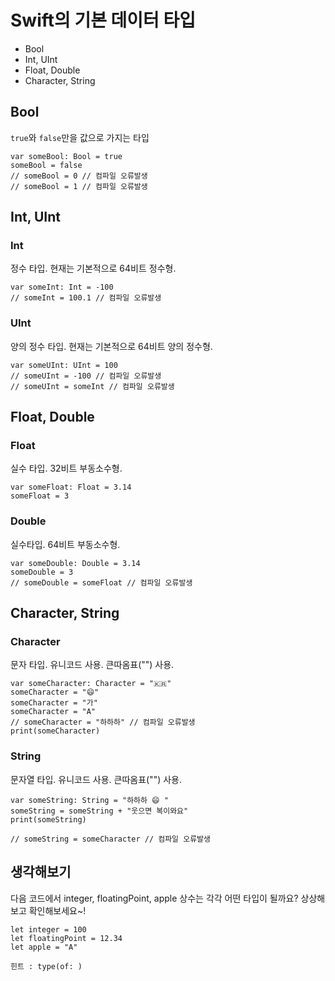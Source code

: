 # Swift의 기본 데이터 타입

* Bool
* Int, UInt
* Float, Double
* Character, String

## Bool
`true`와 `false`만을 값으로 가지는 타입

```
var someBool: Bool = true
someBool = false
// someBool = 0 // 컴파일 오류발생
// someBool = 1 // 컴파일 오류발생
```

## Int, UInt

### Int
정수 타입. 현재는 기본적으로 64비트 정수형.

```
var someInt: Int = -100
// someInt = 100.1 // 컴파일 오류발생
```

### UInt
양의 정수 타입. 현재는 기본적으로 64비트 양의 정수형.

```
var someUInt: UInt = 100
// someUInt = -100 // 컴파일 오류발생
// someUInt = someInt // 컴파일 오류발생
```

## Float, Double

### Float
실수 타입. 32비트 부동소수형.

```
var someFloat: Float = 3.14
someFloat = 3
```

### Double
실수타입. 64비트 부동소수형.

```
var someDouble: Double = 3.14
someDouble = 3
// someDouble = someFloat // 컴파일 오류발생
```

## Character, String

### Character
문자 타입. 유니코드 사용. 큰따옴표("") 사용.

```
var someCharacter: Character = "🇰🇷"
someCharacter = "😄"
someCharacter = "가"
someCharacter = "A"
// someCharacter = "하하하" // 컴파일 오류발생
print(someCharacter)
```

### String
문자열 타입. 유니코드 사용. 큰따옴표("") 사용.

```
var someString: String = "하하하 😄 "
someString = someString + "웃으면 복이와요"
print(someString)

// someString = someCharacter // 컴파일 오류발생
```


## 생각해보기

다음 코드에서 integer, floatingPoint, apple 상수는 각각 어떤 타입이 될까요? 상상해보고 확인해보세요~! 

```
let integer = 100
let floatingPoint = 12.34
let apple = "A"
```
`힌트 : type(of: ) `

